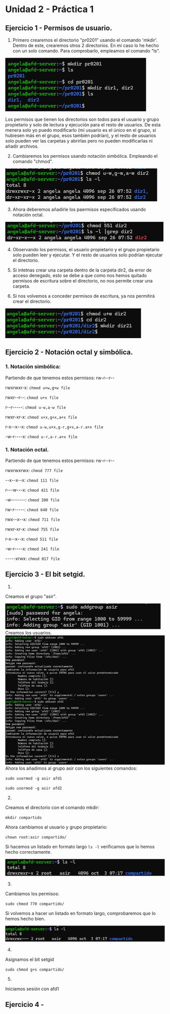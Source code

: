 # Unidad 2 - Práctica 1

## Ejercicio 1 - Permisos de usuario.
1. Primero crearemos el directorio "pr0201" usando el comando 'mkdir'. Dentro de este, crearemos otros 2 directorios. En mi caso lo he hecho con un solo comando. Para comprobarlo, empleamos el comando "ls".

![Capturas apartado 1](pr0201_Capturas/pr0201_1.png)

Los permisos que tienen los directorios son todos para el usuario y grupo propietario y solo de lectura y ejecución para el resto de usuarios.
De esta menera solo yo puedo modificarlo (mi usuario es el único en el grupo, si hubiesen más en el grupo, esos también podrían), y el resto de usuarios solo pueden ver las carpetas y abrirlas pero no pueden modificarlas ni añadir archivos.

2. Cambiaremos los permisos usando notación simbólica. Empleando el comando "chmod".
   
![Capturas apartado 2](pr0201_Capturas/pr0201_2.png)

3. Ahora deberemos añadirle los paermisos especificados usando notación octal.
   
![Capturas apartado 3](pr0201_Capturas/pr0201_3.png)

4. Observando los permisos, el usuario propietario y el grupo propietario solo pueden leer y ejecutar. Y el resto de usuarios solo podrían ejecutar el directorio.

5. Si intetnas crear una carpeta dentro de la carpeta dir2, da error de acceso denegado, esto se debe a que como nos hemos quitado permisos de escritura sobre el directorio, no nos permite crear una carpeta.

6. Si nos volvemos a conceder permisos de escritura, ya nos permitirá crear el directorio.

![Capturas apartado 6](pr0201_Capturas/pr0201_4.png)

## Ejercicio 2 - Notación octal y simbólica.
### 1. Notación simbólica:
Partiendo de que tenemos estos permisos: rw-r--r--

rwxrwxr-x:   `chmod u+w,g+w file`

rwxr--r--: `chmod u+x file`

r--r-----: `chmod u-w,a-w file`

rwxr-xr-x: `chmod u+x,g+x,a+x file`

r-x--x--x: `chmod u-w,u+x,g-r,g+x,a-r.a+x file`

-w-r----x: `chmod u-r,a-r.a+x file`

### 1. Notación octal.
Partiendo de que tenemos estos permisos: rw-r--r--

rwxrwxrwx: `chmod 777 file`

--x--x--x: `chmod 111 file`

r---w---x: `chmod 421 file`

-w-------: `chmod 200 file`

rw-r-----: `chmod 640 file`

rwx--x--x: `chmod 711 file`

rwxr-xr-x: `chmod 755 file`

r-x--x--x: `chmod 511 file`

-w-r----x: `chmod 241 file`

-----xrwx: `chmod 017 file`

## Ejercicio 3 - El bit setgid.
1. 
Creamos el grupo "asir".
   
![Capturas Ejercicio 3.1](pr0201_Capturas/pr0201_5.png)
Creamos los usuarios.
![Capturas Ejercicio 3.1](pr0201_Capturas/pr0201_6.png)
Ahora los añadimos al grupo asir con los siguientes comandos:

`sudo usermod -g asir afd1`

`sudo usermod -g asir afd2`

2. 
Creamos el directorio con el comando mkdir:

`mkdir compartido`

Ahora cambiamos al usuario y grupo propietario:

`chown root:asir compartido/`

Si hacemos un listado en formato largo `ls -l` verificamos que lo hemos hecho correctamente.

![Capturas Ejercicio 3.2](pr0201_Capturas/pr0201_7.png)

3. 
Cambiamos los permisos: 

`sudo chmod 770 compartido/`

Si volvemos a hacer un listado en formato largo, comprobaremos que lo hemos hecho bien.

![Capturas Ejercicio 3.3](pr0201_Capturas/pr0201_8.png)

4. 
Asignamos el bit setgid

`sudo chmod g+s compartido/`

5. 
Iniciamos sesión con afd1
## Ejercicio 4 -